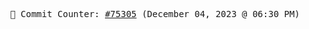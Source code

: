 <p align="center">
    <samp>
        📮 Commit Counter: <a href="https://github.com/Javascript-void0/Javascript-void0/commits/main">#75305</a> (December 04, 2023 @ 06:30 PM)
    </samp>
</p>